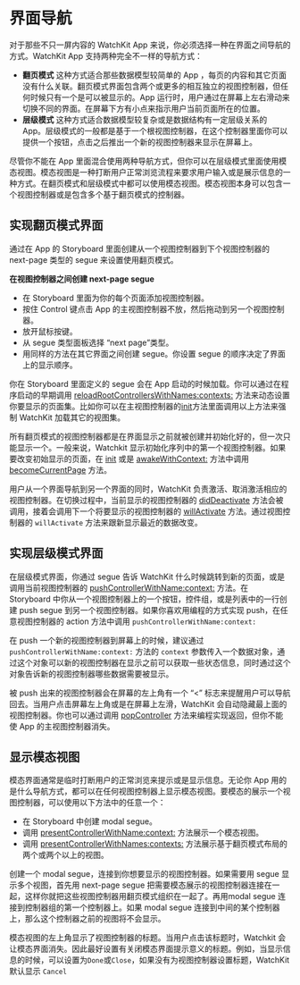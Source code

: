 # 界面导航

对于那些不只一屏内容的 WatchKit App 来说，你必须选择一种在界面之间导航的方式。WatchKit App 支持两种完全不一样的导航方式：

* **翻页模式** 这种方式适合那些数据模型较简单的 App ，每页的内容和其它页面没有什么关联。翻页模式界面包含两个或更多的相互独立的视图控制器，但任何时候只有一个是可以被显示的。App 运行时，用户通过在屏幕上左右滑动来切换不同的界面。在屏幕下方有小点来指示用户当前页面所在的位置。
* **层级模式** 这种方式适合数据模型较复杂或是数据结构有一定层级关系的 App。层级模式的一般都是基于一个根视图控制器，在这个控制器里面你可以提供一个按钮，点击之后推出一个新的视图控制器来显示在屏幕上。

尽管你不能在 App 里面混合使用两种导航方式，但你可以在层级模式里面使用模态视图。模态视图是一种打断用户正常浏览流程来要求用户输入或是展示信息的一种方式。在翻页模式和层级模式中都可以使用模态视图。模态视图本身可以包含一个视图控制器或是包含多个基于翻页模式的控制器。

## 实现翻页模式界面

通过在 App 的 Storyboard 里面创建从一个视图控制器到下个视图控制器的 next-page 类型的 segue 来设置使用翻页模式。

**在视图控制器之间创建 next-page segue**

* 在 Storyboard 里面为你的每个页面添加视图控制器。
* 按住 Control 键点击 App 的主视图控制器不放，然后拖动到另一个视图控制器。
* 放开鼠标按键。
* 从 segue 类型面板选择 “next page”类型。
* 用同样的方法在其它界面之间创建 segue。你设置 segue 的顺序决定了界面上的显示顺序。

你在 Storyboard 里面定义的 segue 会在 App 启动的时候加载。你可以通过在程序启动的早期调用 [reloadRootControllersWithNames:contexts:](https://developer.apple.com/library/prerelease/ios/documentation/WatchKit/Reference/WKInterfaceController_class/index.html#//apple_ref/occ/clm/WKInterfaceController/reloadRootControllersWithNames:contexts:) 方法来动态设置你要显示的页面集。比如你可以在主视图控制器的[init](https://developer.apple.com/library/prerelease/ios/documentation/WatchKit/Reference/WKInterfaceController_class/index.html#//apple_ref/occ/instm/WKInterfaceController/init)方法里面调用以上方法来强制 WatchKit 加载其它的视图集。

所有翻页模式的视图控制器都是在界面显示之前就被创建并初始化好的，但一次只能显示一个。一般来说，Watchkit 显示初始化序列中的第一个视图控制器。如果要改变初始显示的页面，在 [init](https://developer.apple.com/library/prerelease/ios/documentation/WatchKit/Reference/WKInterfaceController_class/index.html#//apple_ref/occ/instm/WKInterfaceController/init) 或是 [awakeWithContext:](https://developer.apple.com/library/prerelease/ios/documentation/WatchKit/Reference/WKInterfaceController_class/index.html#//apple_ref/occ/instm/WKInterfaceController/awakeWithContext:) 方法中调用 [becomeCurrentPage](https://developer.apple.com/library/prerelease/ios/documentation/WatchKit/Reference/WKInterfaceController_class/index.html#//apple_ref/occ/instm/WKInterfaceController/becomeCurrentPage) 方法。

用户从一个界面导航到另一个界面的同时，WatchKit 负责激活、取消激活相应的视图控制器。在切换过程中，当前显示的视图控制器的 [didDeactivate](https://developer.apple.com/library/prerelease/ios/documentation/WatchKit/Reference/WKInterfaceController_class/index.html#//apple_ref/occ/instm/WKInterfaceController/didDeactivate) 方法会被调用，接着会调用下一个将要显示的视图控制器的 [willActivate](https://developer.apple.com/library/prerelease/ios/documentation/WatchKit/Reference/WKInterfaceController_class/index.html#//apple_ref/occ/instm/WKInterfaceController/willActivate) 方法。通过视图控制器的 ```willActivate``` 方法来跟新显示最近的数据改变。

## 实现层级模式界面

在层级模式界面，你通过 segue 告诉 WatchKit 什么时候跳转到新的页面，或是调用当前视图控制器的 [pushControllerWithName:context:](https://developer.apple.com/library/prerelease/ios/documentation/WatchKit/Reference/WKInterfaceController_class/index.html#//apple_ref/occ/instm/WKInterfaceController/pushControllerWithName:context:) 方法。在 Storyboard 中你从一个视图控制器上的一个按钮，控件组，或是列表中的一行创建 push segue 到另一个视图控制器。如果你喜欢用编程的方式实现 push，在任意视图控制器的 action 方法中调用 ```pushControllerWithName:context:```

在 push 一个新的视图控制器到屏幕上的时候，建议通过 ```pushControllerWithName:context:``` 方法的 ```context``` 参数传入一个数据对象，通过这个对象可以新的视图控制器在显示之前可以获取一些状态信息，同时通过这个对象告诉新的视图控制器哪些数据需要被显示。

被 push 出来的视图控制器会在屏幕的左上角有一个 “<” 标志来提醒用户可以导航回去。当用户点击屏幕左上角或是在屏幕上左滑，WatchKit 会自动隐藏最上面的视图控制器。你也可以通过调用 [popController](https://developer.apple.com/library/prerelease/ios/documentation/WatchKit/Reference/WKInterfaceController_class/index.html#//apple_ref/occ/instm/WKInterfaceController/popController) 方法来编程实现返回，但你不能使 App 的主视图控制器消失。

## 显示模态视图

模态界面通常是临时打断用户的正常浏览来提示或是显示信息。无论你 App 用的是什么导航方式，都可以在任何视图控制器上显示模态视图。要模态的展示一个视图控制器，可以使用以下方法中的任意一个：

* 在 Storyboard 中创建 modal segue。
* 调用 [presentControllerWithName:context:](https://developer.apple.com/library/prerelease/ios/documentation/WatchKit/Reference/WKInterfaceController_class/index.html#//apple_ref/occ/instm/WKInterfaceController/presentControllerWithName:context:) 方法展示一个模态视图。
* 调用 [presentControllerWithNames:contexts:](https://developer.apple.com/library/prerelease/ios/documentation/WatchKit/Reference/WKInterfaceController_class/index.html#//apple_ref/occ/instm/WKInterfaceController/presentControllerWithNames:contexts:) 方法展示基于翻页模式布局的两个或两个以上的视图。

创建一个 modal segue，连接到你想要显示的视图控制器。如果需要用 segue 显示多个视图，首先用 next-page segue 把需要模态展示的视图控制器连接在一起，这样你就把这些视图控制器用翻页模式组织在一起了。再用modal segue 连接到控制器组的第一个控制器上。如果 modal segue 连接到中间的某个控制器上，那么这个控制器之前的视图将不会显示。

模态视图的左上角显示了视图控制器的标题。当用户点击该标题时，Watchkit 会让模态界面消失。因此最好设置有关闭模态界面提示意义的标题。例如，当显示信息的时候，可以设置为```Done```或```Close```，如果没有为视图控制器设置标题，WatchKit 默认显示 ```Cancel```